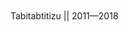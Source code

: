 <script src="main.js"></script>
<style>
.container-fluid {
    padding-top: 20px;
    padding-bottom: 20px;
}
</style>
<footer class="container-fluid text-center">
  
  <p>Tabitabtitizu  || 2011—2018</p>
</footer>
